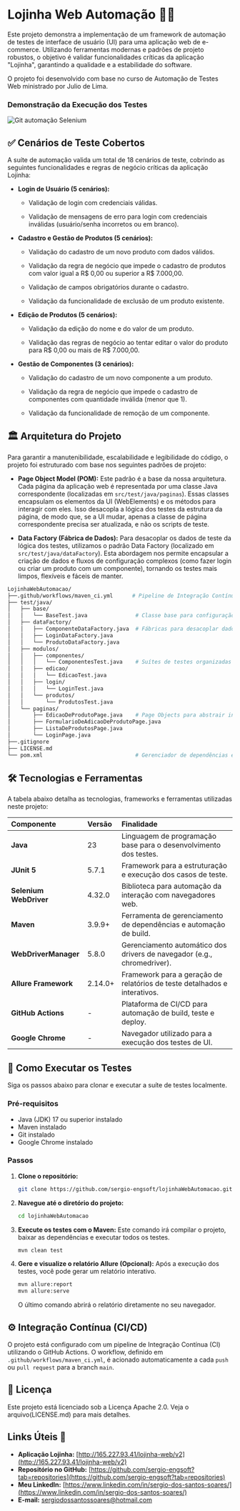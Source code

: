 # Lojinha Web Automação 🛒✅

Este projeto demonstra a implementação de um framework de automação de testes de interface de usuário (UI) para uma aplicação web de e-commerce. Utilizando ferramentas modernas e padrões de projeto robustos, o objetivo é validar funcionalidades críticas da aplicação "Lojinha", garantindo a qualidade e a estabilidade do software.

O projeto foi desenvolvido com base no curso de Automação de Testes Web ministrado por Julio de Lima.

### Demonstração da Execução dos Testes

![Git automação Selenium](https://github.com/user-attachments/assets/3dc022ef-f377-4712-9243-3f69e24ef4e5)

## ✅ Cenários de Teste Cobertos
A suíte de automação valida um total de 18 cenários de teste, cobrindo as seguintes funcionalidades e regras de negócio críticas da aplicação Lojinha:

* **Login de Usuário (5 cenários):**

  *  Validação de login com credenciais válidas.

  *  Validação de mensagens de erro para login com credenciais inválidas (usuário/senha incorretos ou em branco).

* **Cadastro e Gestão de Produtos (5 cenários):**

  *  Validação do cadastro de um novo produto com dados válidos.

  *  Validação da regra de negócio que impede o cadastro de produtos com valor igual a R$ 0,00 ou superior a R$ 7.000,00.

  *  Validação de campos obrigatórios durante o cadastro.

  *  Validação da funcionalidade de exclusão de um produto existente.

* **Edição de Produtos (5 cenários):**

  *  Validação da edição do nome e do valor de um produto.

  *  Validação das regras de negócio ao tentar editar o valor do produto para R$ 0,00 ou mais de R$ 7.000,00.

* **Gestão de Componentes (3 cenários):**

  *  Validação do cadastro de um novo componente a um produto.

  *  Validação da regra de negócio que impede o cadastro de componentes com quantidade inválida (menor que 1).

  *  Validação da funcionalidade de remoção de um componente.
## 🏛️ Arquitetura do Projeto

Para garantir a manutenibilidade, escalabilidade e legibilidade do código, o projeto foi estruturado com base nos seguintes padrões de projeto:

*   **Page Object Model (POM):** Este padrão é a base da nossa arquitetura. Cada página da aplicação web é representada por uma classe Java correspondente (localizadas em `src/test/java/paginas`). Essas classes encapsulam os elementos da UI (WebElements) e os métodos para interagir com eles. Isso desacopla a lógica dos testes da estrutura da página, de modo que, se a UI mudar, apenas a classe de página correspondente precisa ser atualizada, e não os scripts de teste.

*   **Data Factory (Fábrica de Dados):** Para desacoplar os dados de teste da lógica dos testes, utilizamos o padrão Data Factory (localizado em `src/test/java/dataFactory`). Esta abordagem nos permite encapsular a criação de dados e fluxos de configuração complexos (como fazer login ou criar um produto com um componente), tornando os testes mais limpos, flexíveis e fáceis de manter.


 ```bash
LojinhaWebAutomacao/
├──.github/workflows/maven_ci.yml      # Pipeline de Integração Contínua (CI)
├── test/java/
│   ├── base/
│   │   └── BaseTest.java               # Classe base para configuração do WebDriver
│   ├── dataFactory/
│   │   ├── ComponenteDataFactory.java  # Fábricas para desacoplar dados de teste
│   │   ├── LoginDataFactory.java
│   │   └── ProdutoDataFactory.java
│   ├── modulos/
│   │   ├── componentes/
│   │   │   └── ComponentesTest.java    # Suítes de testes organizadas por módulo
│   │   ├── edicao/
│   │   │   └── EdicaoTest.java
│   │   ├── login/
│   │   │   └── LoginTest.java
│   │   └── produtos/
│   │       └── ProdutosTest.java
│   └── paginas/
│       ├── EdicaoDeProdutoPage.java    # Page Objects para abstrair interações com a UI
│       ├── FormularioDeAdicaoDeProdutoPage.java
│       ├── ListaDeProdutosPage.java
│       └── LoginPage.java
├──.gitignore
├── LICENSE.md
└── pom.xml                             # Gerenciador de dependências e build (Maven)
```

## 🛠️ Tecnologias e Ferramentas

A tabela abaixo detalha as tecnologias, frameworks e ferramentas utilizadas neste projeto:

| Componente | Versão | Finalidade |
| :--- | :--- | :--- |
| **Java** | 23 | Linguagem de programação base para o desenvolvimento dos testes. |
| **JUnit 5** | 5.7.1 | Framework para a estruturação e execução dos casos de teste. |
| **Selenium WebDriver** | 4.32.0 | Biblioteca para automação da interação com navegadores web. |
| **Maven** | 3.9.9+ | Ferramenta de gerenciamento de dependências e automação de build. |
| **WebDriverManager** | 5.8.0 | Gerenciamento automático dos drivers de navegador (e.g., chromedriver). |
| **Allure Framework** | 2.14.0+ | Framework para a geração de relatórios de teste detalhados e interativos. |
| **GitHub Actions** | - | Plataforma de CI/CD para automação de build, teste e deploy. |
| **Google Chrome** | - | Navegador utilizado para a execução dos testes de UI. |

## 🧪 Como Executar os Testes

Siga os passos abaixo para clonar e executar a suíte de testes localmente.

### Pré-requisitos

- Java (JDK) 17 ou superior instalado
- Maven instalado
- Git instalado
- Google Chrome instalado

### Passos

1.  **Clone o repositório:**
    ```bash
    git clone https://github.com/sergio-engsoft/lojinhaWebAutomacao.git
    ```

2.  **Navegue até o diretório do projeto:**
    ```bash
    cd lojinhaWebAutomacao
    ```

3.  **Execute os testes com o Maven:**
    Este comando irá compilar o projeto, baixar as dependências e executar todos os testes.
    ```bash
    mvn clean test
    ```

4.  **Gere e visualize o relatório Allure (Opcional):**
    Após a execução dos testes, você pode gerar um relatório interativo.
    ```bash
    mvn allure:report
    mvn allure:serve
    ```
    O último comando abrirá o relatório diretamente no seu navegador.

## ⚙️ Integração Contínua (CI/CD)

O projeto está configurado com um pipeline de Integração Contínua (CI) utilizando o GitHub Actions. O workflow, definido em `.github/workflows/maven_ci.yml`, é acionado automaticamente a cada `push` ou `pull request` para a branch `main`.

## 📜 Licença

Este projeto está licenciado sob a Licença Apache 2.0. Veja o arquivo(LICENSE.md) para mais detalhes.

## Links Úteis 🔗

* **Aplicação Lojinha:** [http://165.227.93.41/lojinha-web/v2](http://165.227.93.41/lojinha-web/v2)
* **Repositório no GitHub:** [https://github.com/sergio-engsoft?tab=repositories](https://github.com/sergio-engsoft?tab=repositories)
* **Meu LinkedIn:** [https://www.linkedin.com/in/sergio-dos-santos-soares/](https://www.linkedin.com/in/sergio-dos-santos-soares/)
* **E-mail:** sergiodossantossoares@hotmail.com
